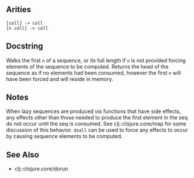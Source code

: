 ## Arities

    [coll] -> coll
    [n coll] -> coll

## Docstring

Walks the first `n` of a sequence, or its full length if `n` is not
provided forcing elements of the sequence to be computed. Returns the
head of the sequence as if no elements had been consumed, however the
first `n` will have been forced and will reside in memory.

## Notes

When lazy sequences are produced via functions that have side effects,
any effects other than those needed to produce the first element in
the seq do not occur until the seq is consumed. See
clj::clojure.core/map for some discussion of this behavior. `doall`
can be used to force any effects to occur by causing sequence elements
to be computed.

## See Also
- clj::clojure.core/dorun

